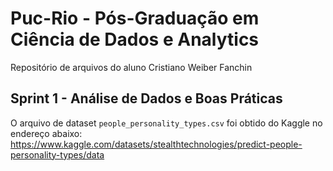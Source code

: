 # Puc-Rio - Pós-Graduação em Ciência de Dados e Analytics

Repositório de arquivos do aluno Cristiano Weiber Fanchin

## Sprint 1 - Análise de Dados e Boas Práticas

O arquivo de dataset `people_personality_types.csv` foi obtido do Kaggle no endereço abaixo:
https://www.kaggle.com/datasets/stealthtechnologies/predict-people-personality-types/data
